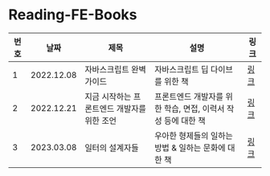 # Reading-FE-Books

| 번호 | 날짜 | 제목  | 설명              | 링크     |
| ---- | ---- | ----- | ----------------- | -------- |
| 1 | 2022.12.08 | 자바스크립트 완벽 가이드 | 자바스크립트 딥 다이브를 위한 책 | [링크](https://www.notion.so/19508387e7204892bf90eb8cd52316c0?v=3053b46a6b3e485f82975e0f9cbc7765) |
| 2 | 2022.12.21 | 지금 시작하는 프론트엔드 개발자를 위한 조언 | 프론트엔드 개발자를 위한 학습, 면접, 이력서 작성 등에 대한 책 | [링크](https://www.notion.so/17450e6febc04f72b3d2b22c64e33a1e?p=f08f2cef82364ea78372ad0d872e30d7&pm=s) |
| 3 | 2023.03.08 | 일터의 설계자들 | 우아한 형제들의 일하는 방법 & 일하는 문화에 대한 책 | [링크](https://www.notion.so/17450e6febc04f72b3d2b22c64e33a1e?p=f83d940575314dafb02b8e66537ebb9b&pm=s) |
